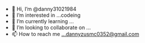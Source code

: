 - 👋 Hi, I’m @danny31021984
- 👀 I’m interested in ...codeing 
- 🌱 I’m currently learning ...
- 💞️ I’m looking to collaborate on ...
- 📫 How to reach me ...dannyzusmc0352@gmail.com

<!---
danny31021984/danny31021984 is a ✨ special ✨ repository because its `README.md` (this file) appears on your GitHub profile.
You can click the Preview link to take a look at your changes.
--->
